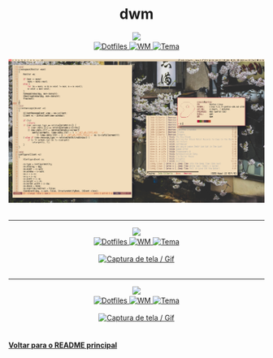 <h1 align="center">dwm</h1>
<div align="center">
  <a href="https://github.com/toniz4">
    <img src="https://img.shields.io/badge/usuário-toniz4-%232c3e50?style=for-the-badge" />
  </a>
  <br/>
  <a href="https://github.com/toniz4/dotfiles">
    <img
      alt="Dotfiles"
      src="https://img.shields.io/badge/dots-%232c3e50?style=for-the-badge"
    />
  </a>
  <a href="https://dwm.suckless.org/">
    <img
      alt="WM"
      src="https://img.shields.io/badge/wm-dwm-%235352ed?style=for-the-badge"
    />
  </a>
  <a href="https://github.com/jan-warchol/selenized">
    <img
      alt="Tema"
      src="https://img.shields.io/badge/tema-selenized-%232ed573?style=for-the-badge"
    />
  </a>
  <br /><br />
  <a href="https://github.com/toniz4/dotfiles">
    <img alt="Captura de tela / Gif" src="https://github.com/toniz4/dwm/blob/master/screenshot.png" />
  </a>
  <br/><br/>
</div>

----------------

<div align="center">
  <a href="https://notabug.org/sabactani">
    <img src="https://img.shields.io/badge/usuário-sabactani-%232c3e50?style=for-the-badge" />
  </a>
  <br/>
  <a href="https://github.com/toniz4/dotfiles">
    <img
      alt="Dotfiles"
      src="https://img.shields.io/badge/dots-%232c3e50?style=for-the-badge"
    />
  </a>
  <a href="https://dwm.suckless.org/">
    <img
      alt="WM"
      src="https://img.shields.io/badge/wm-dwm-%235352ed?style=for-the-badge"
    />
  </a>
  <a href="https://notabug.org/sabactani/dwm">
    <img
      alt="Tema"
      src="https://img.shields.io/badge/tema-custom-%232ed573?style=for-the-badge"
    />
  </a>
  <br /><br />
  <a href="https://notabug.org/sabactani/dwm">
    <img alt="Captura de tela / Gif" src="https://notabug.org/sabactani/dwm/raw/master/screenshots/desk.png" />
  </a>
  <br/><br/>
</div>

----------------

<div align="center">
  <a href="https://gitlab.com/cruzjp">
    <img src="https://img.shields.io/badge/usuário-cruzjp-%232c3e50?style=for-the-badge" />
  </a>
  <br/>
  <a href="https://github.com/cruzjp/my-dotfiles">
    <img
      alt="Dotfiles"
      src="https://img.shields.io/badge/dots-%232c3e50?style=for-the-badge"
    />
  </a>
  <a href="https://dwm.suckless.org/">
    <img
      alt="WM"
      src="https://img.shields.io/badge/wm-dwm-%235352ed?style=for-the-badge"
    />
  </a>
  <a href="https://draculatheme.com/">
    <img
      alt="Tema"
      src="https://img.shields.io/badge/tema-dracula-%232ed573?style=for-the-badge"
    />
  </a>
  <br /><br />
  <a href="https://gitlab.com/cruzjp/my-dotfiles/-/blob/master/.config/dwm">
    <img alt="Captura de tela / Gif" src="https://gitlab.com/cruzjp/my-dotfiles/-/raw/master/.config/dwm/dwm.png" />
  </a>
  <br/><br/>
</div>

#### [Voltar para o README principal](https://github.com/unixwmbr/unixwmbr)
